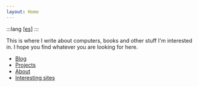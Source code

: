 ```yaml
---
layout: Home
---
```


:::lang
[[es]](./README.md)
:::

This is where I write about computers, books and other stuff I'm
interested in. 
I hope you find whatever you are looking for here.  

* [Blog](/blog/) 
* [Projects](/proyectos/en.md) 
* [About](/about/en.md) 
* [Interesting sites](./sitios-interesantes/) 

